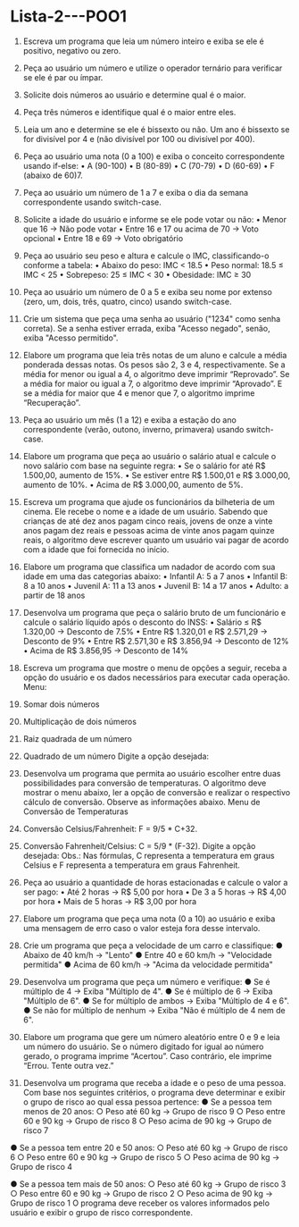 # Lista-2---POO1

1. Escreva um programa que leia um número inteiro e exiba se ele é positivo, negativo ou zero. 

2. Peça ao usuário um número e utilize o operador ternário para verificar se ele é par ou ímpar. 

3. Solicite dois números ao usuário e determine qual é o maior. 

4. Peça três números e identifique qual é o maior entre eles. 

5. Leia um ano e determine se ele é bissexto ou não. Um ano é bissexto se for divisível por 4 e (não 
divisível por 100 ou divisível por 400). 

6. Peça ao usuário uma nota (0 a 100) e exiba o conceito correspondente usando if-else: 
• A (90-100) 
• B (80-89) 
• C (70-79) 
• D (60-69) 
• F (abaixo de 60)7. 

7. Peça ao usuário um número de 1 a 7 e exiba o dia da semana correspondente usando switch-case. 

8. Solicite a idade do usuário e informe se ele pode votar ou não: 
• Menor que 16 → Não pode votar 
• Entre 16 e 17 ou acima de 70 → Voto opcional 
• Entre 18 e 69 → Voto obrigatório 

9. Peça ao usuário seu peso e altura e calcule o IMC, classificando-o conforme a tabela: 
• Abaixo do peso: IMC < 18.5 
• Peso normal: 18.5 ≤ IMC < 25 
• Sobrepeso: 25 ≤ IMC < 30 
• Obesidade: IMC ≥ 30 

10. Peça ao usuário um número de 0 a 5 e exiba seu nome por extenso (zero, um, dois, três, quatro, cinco) 
usando switch-case.

11. Crie um sistema que peça uma senha ao usuário ("1234" como senha correta). Se a senha estiver 
errada, exiba "Acesso negado", senão, exiba "Acesso permitido". 

12. Elabore um programa que leia três notas de um aluno e calcule a média ponderada dessas notas. Os 
pesos são 2, 3 e 4, respectivamente. Se a média for menor ou igual a 4, o algoritmo deve imprimir 
“Reprovado”. Se a média for maior ou igual a 7, o algoritmo deve imprimir “Aprovado”. E se a média for 
maior que 4 e menor que 7, o algoritmo imprime “Recuperação”.

13. Peça ao usuário um mês (1 a 12) e exiba a estação do ano correspondente (verão, outono, inverno, 
primavera) usando switch-case. 

14. Elabore um programa que peça ao usuário o salário atual e calcule o novo salário com base na 
seguinte regra: 
• Se o salário for até R$ 1.500,00, aumento de 15%. 
• Se estiver entre R$ 1.500,01 e R$ 3.000,00, aumento de 10%. 
• Acima de R$ 3.000,00, aumento de 5%. 

15. Escreva um programa que ajude os funcionários da bilheteria de um cinema. Ele recebe o nome e a 
idade de um usuário. Sabendo que crianças de até dez anos pagam cinco reais, jovens de onze a vinte 
anos pagam dez reais e pessoas acima de vinte anos pagam quinze reais, o algoritmo deve escrever 
quanto um usuário vai pagar de acordo com a idade que foi fornecida no início. 
16. Elabore um programa que classifica um nadador de acordo com sua idade em uma das categorias 
abaixo: 
• Infantil A: 5 a 7 anos 
• Infantil B: 8 a 10 anos 
• Juvenil A: 11 a 13 anos 
• Juvenil B: 14 a 17 anos 
• Adulto: a partir de 18 anos 

17. Desenvolva um programa que peça o salário bruto de um funcionário e calcule o salário líquido após 
o desconto do INSS: 
• Salário ≤ R$ 1.320,00 → Desconto de 7.5% 
• Entre R$ 1.320,01 e R$ 2.571,29 → Desconto de 9% 
• Entre R$ 2.571,30 e R$ 3.856,94 → Desconto de 12% 
• Acima de R$ 3.856,95 → Desconto de 14%

18. Escreva um programa que mostre o menu de opções a seguir, receba a opção do usuário e os dados 
necessários para executar cada operação. 
Menu: 
1. Somar dois números 
2. Multiplicação de dois números 
3. Raiz quadrada de um número 
4. Quadrado de um número 
Digite a opção desejada: 

19. Desenvolva um programa que permita ao usuário escolher entre duas possibilidades para conversão 
de temperaturas. O algoritmo deve mostrar o menu abaixo, ler a opção de conversão e realizar o 
respectivo cálculo de conversão. Observe as informações abaixo. 
Menu de Conversão de Temperaturas 
1. Conversão Celsius/Fahrenheit: F = 9/5 * C+32. 
2. Conversão Fahrenheit/Celsius: C = 5/9 * (F-32). 
Digite a opção desejada: 
Obs.: Nas fórmulas, C representa a temperatura em graus Celsius e F representa a temperatura em graus 
Fahrenheit. 

20. Peça ao usuário a quantidade de horas estacionadas e calcule o valor a ser pago: 
• Até 2 horas → R$ 5,00 por hora 
• De 3 a 5 horas → R$ 4,00 por hora 
• Mais de 5 horas → R$ 3,00 por hora

21. Elabore um programa que peça uma nota (0 a 10) ao usuário e exiba uma mensagem de erro caso o 
valor esteja fora desse intervalo. 

22. Crie um programa que peça a velocidade de um carro e classifique: 
● Abaixo de 40 km/h → "Lento" 
● Entre 40 e 60 km/h → "Velocidade permitida" 
● Acima de 60 km/h → "Acima da velocidade permitida" 

23. Desenvolva um programa que peça um número e verifique: 
● Se é múltiplo de 4 → Exiba "Múltiplo de 4". 
● Se é múltiplo de 6 → Exiba "Múltiplo de 6". 
● Se for múltiplo de ambos → Exiba "Múltiplo de 4 e 6". 
● Se não for múltiplo de nenhum → Exiba "Não é múltiplo de 4 nem de 6". 

24. Elabore um programa que gere um número aleatório entre 0 e 9 e leia um número do usuário. Se o 
número digitado for igual ao número gerado, o programa imprime “Acertou”. Caso contrário, ele imprime 
“Errou. Tente outra vez.” 

25. Desenvolva um programa que receba a idade e o peso de uma pessoa. Com base nos seguintes 
critérios, o programa deve determinar e exibir o grupo de risco ao qual essa pessoa pertence: 
● Se a pessoa tem menos de 20 anos: 
○ Peso até 60 kg → Grupo de risco 9 
○ Peso entre 60 e 90 kg → Grupo de risco 8 
○ Peso acima de 90 kg → Grupo de risco 7 

● Se a pessoa tem entre 20 e 50 anos: 
○ Peso até 60 kg → Grupo de risco 6 
○ Peso entre 60 e 90 kg → Grupo de risco 5 
○ Peso acima de 90 kg → Grupo de risco 4 

● Se a pessoa tem mais de 50 anos: 
○ Peso até 60 kg → Grupo de risco 3 
○ Peso entre 60 e 90 kg → Grupo de risco 2 
○ Peso acima de 90 kg → Grupo de risco 1 
O programa deve receber os valores informados pelo usuário e exibir o grupo de risco 
correspondente.
